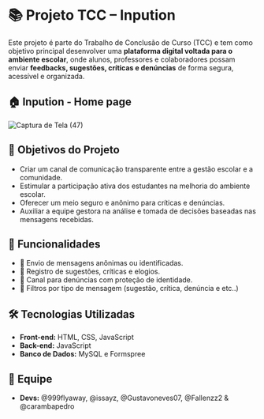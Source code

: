 # 📚 Projeto TCC – Inpution

Este projeto é parte do Trabalho de Conclusão de Curso (TCC) e tem como objetivo principal desenvolver uma **plataforma digital voltada para o ambiente escolar**, onde alunos, professores e colaboradores possam enviar **feedbacks, sugestões, críticas e denúncias** de forma segura, acessível e organizada.

## 🏠 Inpution - Home page
![Captura de Tela (47)](https://github.com/user-attachments/assets/d22ae7fa-e54c-4472-8ef6-a9dd540371de)


## 🎯 Objetivos do Projeto

- Criar um canal de comunicação transparente entre a gestão escolar e a comunidade.
- Estimular a participação ativa dos estudantes na melhoria do ambiente escolar.
- Oferecer um meio seguro e anônimo para críticas e denúncias.
- Auxiliar a equipe gestora na análise e tomada de decisões baseadas nas mensagens recebidas.

## 🔐 Funcionalidades

- 📩 Envio de mensagens anônimas ou identificadas.
- 💬 Registro de sugestões, críticas e elogios.
- 🚨 Canal para denúncias com proteção de identidade.
- 🧩 Filtros por tipo de mensagem (sugestão, crítica, denúncia e etc..)

## 🛠️ Tecnologias Utilizadas

- **Front-end:** HTML, CSS, JavaScript
- **Back-end:** JavaScript
- **Banco de Dados:** MySQL e Formspree

## 🧠 Equipe

- **Devs:** @999flyaway, @issayz, @Gustavoneves07, @Fallenzz2 & @carambapedro
